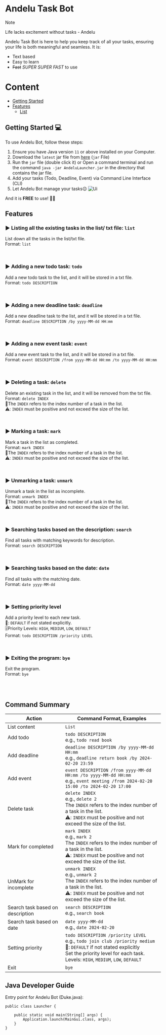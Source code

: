 # Andelu Task Bot
> [!NOTE]
> Life lacks excitement without tasks - Andelu

Andelu Task Bot is here to help you keep track of all your tasks, ensuring your life is both meaningful and seamless.
It is:

- Text based
- Easy to learn 
- ~~Fast~~ _SUPER SUPER FAST_ to use

# Content
- [Getting Started](#Getting_Started)
- [Features](#Features)
    - [List](#list)

## Getting Started 💻

To use  Andelu Bot, follow these steps:

1. Ensure you have Java version `11` or above installed on your Computer.
2. Download the `latest` jar file from [here](https://github.com/AndrewOng2066/ip/releases) (`jar` File)
3. Run the `jar` file (double click it) or Open a command terminal and run the command `java -jar AndeluLauncher.jar` in the directory that contains the jar file.
4. Add your tasks (Todo, Deadline, Event) via Command Line Interface (CLI)
5. Let Andelu Bot manage your tasks😉
![Ui](https://github.com/AndrewOng2066/ip/assets/156929179/5edfabda-b64a-4fe0-8328-510581945530)

And it is **FREE** to use! 🚫💵

## Features

### ▶️ Listing all the existing tasks in the list/ txt file: `list` <a name ="list">
List down all the tasks in the list/txt file. <br>
Format: `list`<br>

<br>

### ▶️ Adding a new todo task: `todo`
Add a new todo task to the list, and it will be stored in a txt file.<br>
Format: `todo DESCRIPTION`<br>

<br>

### ▶️ Adding a new deadline task: `deadline`
Add a new deadline task to the list, and it will be stored in a txt file.<br>
Format: `deadline DESCRIPTION /by yyyy-MM-dd HH:mm`<br>

<br>

### ▶️ Adding a new event task: `event`
Add a new event task to the list, and it will be stored in a txt file.<br>
Format: `event DESCRIPTION /from yyyy-MM-dd HH:mm /to yyyy-MM-dd HH:mm`<br>

<br>

### ▶️ Deleting a task: `delete`
Delete an existing task in the list, and it will be removed from the txt file.<br>
Format: `delete INDEX`<br>
📝The `INDEX` refers to the index number of a task in the list.<br> 
⚠️: `INDEX` must be positive and not exceed the size of the list.

<br>

### ▶️ Marking a task: `mark`
Mark a task in the list as completed. <br>
Format: `mark INDEX`<br>
📝The `INDEX` refers to the index number of a task in the list. <br>
⚠️: `INDEX` must be positive and not exceed the size of the list.<br>

<br>

### ▶️ Unmarking a task: `unmark`
Unmark a task in the list as incomplete. <br>
Format: `unmark INDEX`<br>
📝The `INDEX` refers to the index number of a task in the list. <br>
⚠️: `INDEX` must be positive and not exceed the size of the list.<br>

<br>

### ▶️ Searching tasks based on the description: `search`
Find all tasks with matching keywords for description. <br>
Format: `search DESCRIPTION`<br>

<br>

### ▶️ Searching tasks based on the date: `date`
Find all tasks with the matching date. <br>
Format: `date yyyy-MM-dd`<br>

<br>

### ▶️ Setting priority level
Add a priority level to each new task.<br>
📝: `DEFAULT` if not stated explicitly.<br>
🎚️Priority Levels: `HIGH`, `MEDIUM`, `LOW`, `DEFAULT`<br>
Format: `todo DESCRIPTION /priority LEVEL`<br>

<br>

### ▶️ Exiting the program: `bye`
Exit the program.<br>
Format: `bye`<br>

<br>
<br>

## Command Summary
| Action | Command Format, Examples |
| --- | --- | 
| List content | `List` |
| Add todo | `todo DESCRIPTION` <br>e.g., `todo read book` |
| Add deadline | `deadline DESCRIPTION /by yyyy-MM-dd HH:mm` <br>e.g., `deadline return book /by 2024-02-20 23:59` | 
| Add event | `event DESCRIPTION /from yyyy-MM-dd HH:mm /to yyyy-MM-dd HH:mm` <br>e.g., `event meeting /from 2024-02-20 15:00 /to 2024-02-20 17:00` |
| Delete task | `delete INDEX` <br>e.g., `delete 2` <br>The `INDEX` refers to the index number of a task in the list. <br>⚠️: `INDEX` must be positive and not exceed the size of the list. |
| Mark for completed | `mark INDEX` <br>e.g., `mark 2` <br>The `INDEX` refers to the index number of a task in the list. <br>⚠️: `INDEX` must be positive and not exceed the size of the list. |
| UnMark for incomplete | `unmark INDEX` <br>e.g., `unmark 2` <br>The `INDEX` refers to the index number of a task in the list.  <br> ⚠️: `INDEX` must be positive and not exceed the size of the list. |
| Search task based on description | `search DESCRIPTION` <br>e.g., `search book` |
| Search task based on date | `date yyyy-MM-dd` <br>e.g., `date 2024-02-20` |
| Setting priority | `todo DESCRIPTION /priority LEVEL` <br>e.g., `todo join club /priority medium` <br>📝: `DEFAULT` if not stated explicitly <br> Set the priority level for each task. <br> Levels: `HIGH`, `MEDIUM`, `LOW`, `DEFAULT`|
| Exit | `bye` |


## Java Developer Guide
Entry point for Andelu Bot (Duke.java):
```
public class Launcher {

    public static void main(String[] args) {
        Application.launch(MainGui.class, args);
    }
}
```
